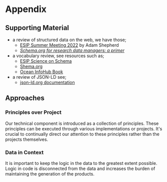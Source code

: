 # Appendix

## Supporting Material

* a review of structured data on the web, we have those;
    * [ESIP Summer Meeting 2022](https://github.com/ESIPFed/science-on-schema.org/tree/226-esip-summer-mtg-2022-tutorial/tutorials/esip-summer-mtg-2022)  by Adam Shepherd
    * [_Schema.org for research data managers: a primer_](https://doi.org/10.1504/IJBDM.2022.128449)
* a vocabulary review, see resources such as;
    * [ESIP Science on Schema](https://github.com/ESIPFed/science-on-schema.org//)
    * [Shema.org](https://schema.org/)
    * [Ocean InfoHub Book](https://book.oceaninfohub.org/)
* a review of JSON-LD see;
    * [json-ld.org documentation](https://json-ld.org/learn.html)

## Approaches

### Principles over Project

Our technical component is introduced as a collection of principles. These principles can be executed through various
implementations or projects. It's crucial to continually direct our attention to these principles rather than the
projects themselves.

### Data in Context

It is important to keep the logic in the data to the greatest extent possible. Logic in code is disconnected from the
data and increases the burden of maintaining the generation of the products.
